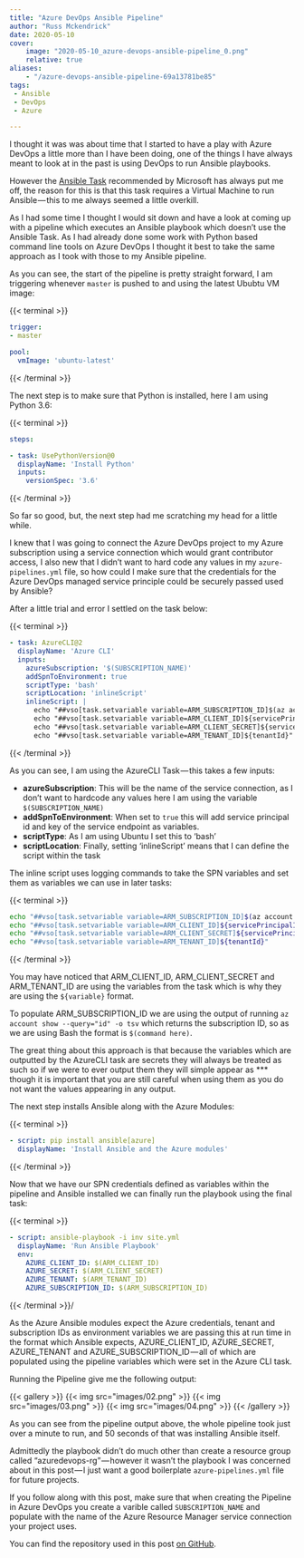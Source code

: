 ```yaml
---
title: "Azure DevOps Ansible Pipeline"
author: "Russ Mckendrick"
date: 2020-05-10
cover:
    image: "2020-05-10_azure-devops-ansible-pipeline_0.png" 
    relative: true
aliases:
    - "/azure-devops-ansible-pipeline-69a13781be85"
tags:
 - Ansible
 - DevOps
 - Azure

---
```


I thought it was was about time that I started to have a play with Azure DevOps a little more than I have been doing, one of the things I have always meant to look at in the past is using DevOps to run Ansible playbooks.

However the [Ansible Task](https://www.azuredevopslabs.com/labs/vstsextend/ansible/) recommended by Microsoft has always put me off, the reason for this is that this task requires a Virtual Machine to run Ansible — this to me always seemed a little overkill.

As I had some time I thought I would sit down and have a look at coming up with a pipeline which executes an Ansible playbook which doesn’t use the Ansible Task. As I had already done some work with Python based command line tools on Azure DevOps I thought it best to take the same approach as I took with those to my Ansible pipeline.

As you can see, the start of the pipeline is pretty straight forward, I am triggering whenever `master` is pushed to and using the latest Ububtu VM image:

{{< terminal >}}
``` yaml
trigger:
- master

pool:
  vmImage: 'ubuntu-latest'
```
{{< /terminal >}}

The next step is to make sure that Python is installed, here I am using Python 3.6:

{{< terminal >}}
``` yaml
steps:

- task: UsePythonVersion@0
  displayName: 'Install Python'
  inputs:
    versionSpec: '3.6'
```
{{< /terminal >}}

So far so good, but, the next step had me scratching my head for a little while.

I knew that I was going to connect the Azure DevOps project to my Azure subscription using a service connection which would grant contributor access, I also new that I didn’t want to hard code any values in my `azure-pipelines.yml` file, so how could I make sure that the credentials for the Azure DevOps managed service principle could be securely passed used by Ansible?

After a little trial and error I settled on the task below:

{{< terminal >}}
``` yaml
- task: AzureCLI@2
  displayName: 'Azure CLI'
  inputs:
    azureSubscription: '$(SUBSCRIPTION_NAME)'
    addSpnToEnvironment: true
    scriptType: 'bash'
    scriptLocation: 'inlineScript'
    inlineScript: |
      echo "##vso[task.setvariable variable=ARM_SUBSCRIPTION_ID]$(az account show --query="id" -o tsv)"
      echo "##vso[task.setvariable variable=ARM_CLIENT_ID]${servicePrincipalId}"
      echo "##vso[task.setvariable variable=ARM_CLIENT_SECRET]${servicePrincipalKey}"
      echo "##vso[task.setvariable variable=ARM_TENANT_ID]${tenantId}"
```
{{< /terminal >}}

As you can see, I am using the AzureCLI Task — this takes a few inputs:

- **azureSubscription**: This will be the name of the service connection, as I don’t want to hardcode any values here I am using the variable `$(SUBSCRIPTION_NAME)`
- **addSpnToEnvironment**: When set to `true` this will add service principal id and key of the service endpoint as variables.
- **scriptType**: As I am using Ubuntu I set this to ‘bash’
- **scriptLocation**: Finally, setting ‘inlineScript’ means that I can define the script within the task

The inline script uses logging commands to take the SPN variables and set them as variables we can use in later tasks:

{{< terminal >}}
``` bash
echo "##vso[task.setvariable variable=ARM_SUBSCRIPTION_ID]$(az account show --query="id" -o tsv)"
echo "##vso[task.setvariable variable=ARM_CLIENT_ID]${servicePrincipalId}"
echo "##vso[task.setvariable variable=ARM_CLIENT_SECRET]${servicePrincipalKey}"
echo "##vso[task.setvariable variable=ARM_TENANT_ID]${tenantId}"
```
{{< /terminal >}}

You may have noticed that ARM_CLIENT_ID, ARM_CLIENT_SECRET and ARM_TENANT_ID are using the variables from the task which is why they are using the `${variable}` format.

To populate ARM_SUBSCRIPTION_ID we are using the output of running `az account show --query="id" -o tsv` which returns the subscription ID, so as we are using Bash the format is `$(command here)`.

The great thing about this approach is that because the variables which are outputted by the AzureCLI task are secrets they will always be treated as such so if we were to ever output them they will simple appear as *** though it is important that you are still careful when using them as you do not want the values appearing in any output.

The next step installs Ansible along with the Azure Modules:

{{< terminal >}}
``` yaml
- script: pip install ansible[azure]
  displayName: 'Install Ansible and the Azure modules'
```
{{< /terminal >}}

Now that we have our SPN credentials defined as variables within the pipeline and Ansible installed we can finally run the playbook using the final task:

{{< terminal >}}
``` yaml
- script: ansible-playbook -i inv site.yml
  displayName: 'Run Ansible Playbook'
  env:
    AZURE_CLIENT_ID: $(ARM_CLIENT_ID)
    AZURE_SECRET: $(ARM_CLIENT_SECRET)
    AZURE_TENANT: $(ARM_TENANT_ID)
    AZURE_SUBSCRIPTION_ID: $(ARM_SUBSCRIPTION_ID)
```
{{< /terminal >}}/

As the Azure Ansible modules expect the Azure credentials, tenant and subscription IDs as environment variables we are passing this at run time in the format which Ansible expects, AZURE_CLIENT_ID, AZURE_SECRET, AZURE_TENANT and AZURE_SUBSCRIPTION_ID — all of which are populated using the pipeline variables which were set in the Azure CLI task.

Running the Pipeline give me the following output:

{{< gallery >}}
   {{< img src="images/02.png" >}}
   {{< img src="images/03.png" >}}
   {{< img src="images/04.png" >}}
{{< /gallery >}}

As you can see from the pipeline output above, the whole pipeline took just over a minute to run, and 50 seconds of that was installing Ansible itself.

Admittedly the playbook didn’t do much other than create a resource group called “azuredevops-rg” — however it wasn’t the playbook I was concerned about in this post — I just want a good boilerplate `azure-pipelines.yml` file for future projects.

If you follow along with this post, make sure that when creating the Pipeline in Azure DevOps you create a varible called `SUBSCRIPTION_NAME` and populate with the name of the Azure Resource Manager service connection your project uses.

You can find the repository used in this post [on GitHub](https://github.com/russmckendrick/DevOpsAnsiblePipeline).
